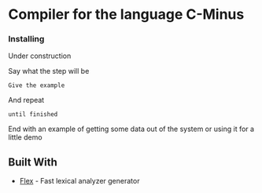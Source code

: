 # Compiler for the language C-Minus

### Installing

Under construction

Say what the step will be

```
Give the example
```

And repeat

```
until finished
```

End with an example of getting some data out of the system or using it for a little demo

## Built With

* [Flex](https://github.com/westes/flex) - Fast lexical analyzer generator
